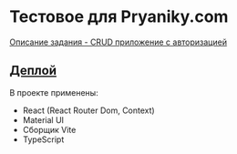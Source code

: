 # Тестовое для Pryaniky.com
[Описание задания - CRUD приложение с авторизацией](https://clck.ru/3Acaxf)

## [Деплой](https://ovalya.github.io/pryanikiTest/)

В проекте применены:
- React (React Router Dom, Context)
- Material UI
- Сборщик Vite
- TypeScript



